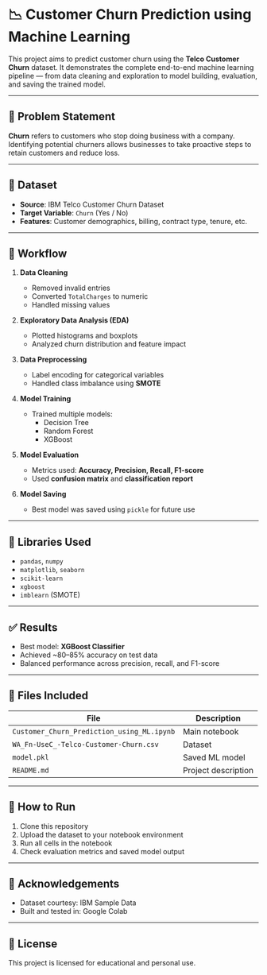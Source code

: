 
# 📉 Customer Churn Prediction using Machine Learning

This project aims to predict customer churn using the **Telco Customer Churn** dataset. It demonstrates the complete end-to-end machine learning pipeline — from data cleaning and exploration to model building, evaluation, and saving the trained model.

---

## 📌 Problem Statement
**Churn** refers to customers who stop doing business with a company. Identifying potential churners allows businesses to take proactive steps to retain customers and reduce loss.

---

## 📂 Dataset
- **Source**: IBM Telco Customer Churn Dataset
- **Target Variable**: `Churn` (Yes / No)
- **Features**: Customer demographics, billing, contract type, tenure, etc.

---

## 🧪 Workflow

1. **Data Cleaning**  
   - Removed invalid entries  
   - Converted `TotalCharges` to numeric  
   - Handled missing values

2. **Exploratory Data Analysis (EDA)**  
   - Plotted histograms and boxplots  
   - Analyzed churn distribution and feature impact

3. **Data Preprocessing**  
   - Label encoding for categorical variables  
   - Handled class imbalance using **SMOTE**

4. **Model Training**  
   - Trained multiple models:
     - Decision Tree
     - Random Forest
     - XGBoost

5. **Model Evaluation**  
   - Metrics used: **Accuracy, Precision, Recall, F1-score**  
   - Used **confusion matrix** and **classification report**

6. **Model Saving**  
   - Best model was saved using `pickle` for future use

---

## 🧠 Libraries Used

- `pandas`, `numpy`
- `matplotlib`, `seaborn`
- `scikit-learn`
- `xgboost`
- `imblearn` (SMOTE)

---

## ✅ Results

- Best model: **XGBoost Classifier**
- Achieved ~80–85% accuracy on test data
- Balanced performance across precision, recall, and F1-score

---

## 📁 Files Included

| File | Description |
|------|-------------|
| `Customer_Churn_Prediction_using_ML.ipynb` | Main notebook |
| `WA_Fn-UseC_-Telco-Customer-Churn.csv` | Dataset |
| `model.pkl` | Saved ML model |
| `README.md` | Project description |

---

## 🚀 How to Run

1. Clone this repository  
2. Upload the dataset to your notebook environment  
3. Run all cells in the notebook  
4. Check evaluation metrics and saved model output

---

## 🤝 Acknowledgements

- Dataset courtesy: IBM Sample Data
- Built and tested in: Google Colab

---

## 🧾 License

This project is licensed for educational and personal use.
